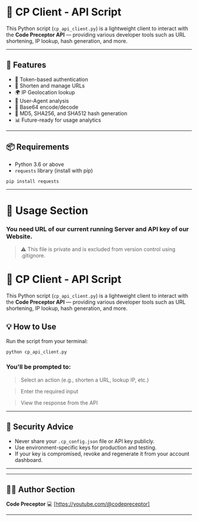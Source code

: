 # 🧠 CP Client - API Script

This Python script (`cp_api_client.py`) is a lightweight client to interact with the **Code Preceptor API** — providing various developer tools such as URL shortening, IP lookup, hash generation, and more.

---

## 🚀 Features

- 🔐 Token-based authentication
- 🔗 Shorten and manage URLs
- 🌍 IP Geolocation lookup
- 🧠 User-Agent analysis
- 🧮 Base64 encode/decode
- 🔐 MD5, SHA256, and SHA512 hash generation
- 📊 Future-ready for usage analytics

---

## 📦 Requirements

- Python 3.6 or above
- `requests` library (install with pip)

```bash
pip install requests
```
---

# 📄 Usage Section

### You need URL of our current running Server and API key of our Website.

> ⚠️ This file is private and is excluded from version control using .gitignore.



# 🧠 CP Client - API Script

This Python script (`cp_api_client.py`) is a lightweight client to interact with the **Code Preceptor API** — providing various developer tools such as URL shortening, IP lookup, hash generation, and more.


## 💡 How to Use

Run the script from your terminal:

```bash
python cp_api_client.py
```
### You'll be prompted to:

> Select an action (e.g., shorten a URL, lookup IP, etc.)

> Enter the required input

> View the response from the API


---

## 🔐 Security Advice

- Never share your `.cp_config.json` file or API key publicly.
- Use environment-specific keys for production and testing.
- If your key is compromised, revoke and regenerate it from your account dashboard.


---
---
## 🧑‍💻 Author Section

**Code Preceptor** 
💻 [https://youtube.com/@codepreceptor]


---



